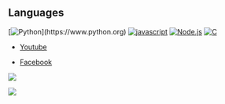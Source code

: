 ## Languages
[![Python](https://img.shields.io/badge/Python-306998?style=for-the-badge&logo=Python&logoColor=white")](https://www.python.org)
[![javascript](https://img.shields.io/badge/Javascript-F7DF1E?style=for-the-badge&logo=Javascript&logoColor=black)](https://www.javascript.com)
[![Node.js](https://img.shields.io/badge/Node.js-339933?style=for-the-badge&logo=node.js&logoColor=white)](https://nodejs.org)
[![C](https://img.shields.io/badge/C-A8B9CC?style=for-the-badge&logo=C&logoColor=white)]()

- [Youtube](https://www.youtube.com/channel/UCR62AKRcq8JhzbMTDYFBTZQ)

- [Facebook](https://www.facebook.com/profile.php?id=100041532983461)

![](https://github-readme-stats.vercel.app/api?username=qwertyuiop0011&show_icons=true&theme=great-gatsby)

![](https://github-readme-stats.vercel.app/api/top-langs/?username=qwertyuiop0011&langs_count=10&layout=compact&theme=great-gatsby)

